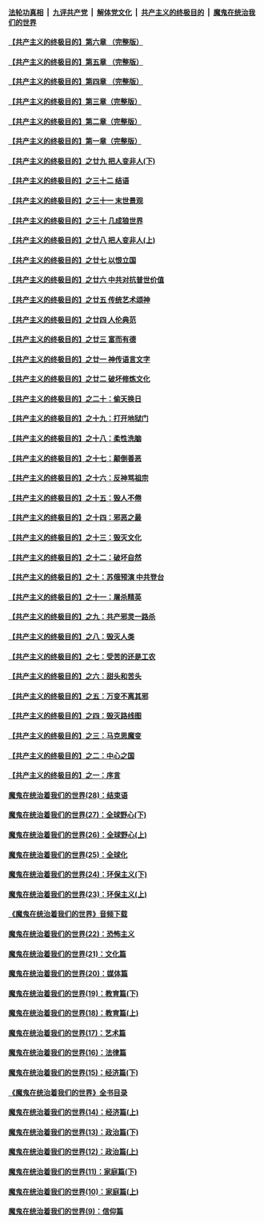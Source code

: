 

####  [法轮功真相](../../../../basic/blob/master/README.md?t=04160630) &nbsp;|&nbsp; [九评共产党](../../../../9ping.md/blob/master/README.md?t=04160630) &nbsp;|&nbsp; [解体党文化](../../../../jtdwh.md/blob/master/README.md?t=04160630)  &nbsp;|&nbsp; [共产主义的终极目的](../../../../gczydzjmd.md/blob/master/README.md?t=04160630) &nbsp;|&nbsp; [魔鬼在统治我们的世界](../../../../mgztzwmdsj.md/blob/master/README.md?t=04160630) 

#### [【共产主义的终极目的】第六章 （完整版）](../pages/nsc422/n11428913.md?t=04160630) 

#### [【共产主义的终极目的】第五章 （完整版）](../pages/nsc422/n11428912.md?t=04160630) 

#### [【共产主义的终极目的】第四章 （完整版）](../pages/nsc422/n11428907.md?t=04160630) 

#### [【共产主义的终极目的】第三章（完整版）](../pages/nsc422/n11428848.md?t=04160630) 

#### [【共产主义的终极目的】第二章（完整版）](../pages/nsc422/n11428831.md?t=04160630) 

#### [【共产主义的终极目的】第一章（完整版）](../pages/nsc422/n11417651.md?t=04160630) 

#### [【共产主义的终极目的】之廿九 把人变非人(下)](../pages/nsc422/n11344140.md?t=04160630) 

#### [【共产主义的终极目的】之三十二 结语](../pages/nsc422/n11360535.md?t=04160630) 

#### [【共产主义的终极目的】之三十一 末世景观](../pages/nsc422/n11351129.md?t=04160630) 

#### [【共产主义的终极目的】之三十 几成狼世界](../pages/nsc422/n11348280.md?t=04160630) 

#### [【共产主义的终极目的】之廿八 把人变非人(上)](../pages/nsc422/n11340492.md?t=04160630) 

#### [【共产主义的终极目的】之廿七 以恨立国](../pages/nsc422/n11336944.md?t=04160630) 

#### [【共产主义的终极目的】之廿六 中共对抗普世价值](../pages/nsc422/n11324785.md?t=04160630) 

#### [【共产主义的终极目的】之廿五 传统艺术颂神](../pages/nsc422/n11296396.md?t=04160630) 

#### [【共产主义的终极目的】之廿四 人伦典范](../pages/nsc422/n11296397.md?t=04160630) 

#### [【共产主义的终极目的】之廿三 富而有德](../pages/nsc422/n11283598.md?t=04160630) 

#### [【共产主义的终极目的】之廿一 神传语言文字](../pages/nsc422/n11263265.md?t=04160630) 

#### [【共产主义的终极目的】之廿二 破坏修炼文化](../pages/nsc422/n11245728.md?t=04160630) 

#### [【共产主义的终极目的】之二十：偷天换日](../pages/nsc422/n11238846.md?t=04160630) 

#### [【共产主义的终极目的】之十九：打开地狱门](../pages/nsc422/n11206376.md?t=04160630) 

#### [【共产主义的终极目的】之十八：柔性洗脑](../pages/nsc422/n11199994.md?t=04160630) 

#### [【共产主义的终极目的】之十七：颠倒善恶](../pages/nsc422/n11179782.md?t=04160630) 

#### [【共产主义的终极目的】之十六：反神骂祖宗](../pages/nsc422/n11166798.md?t=04160630) 

#### [【共产主义的终极目的】之十五：毁人不倦](../pages/nsc422/n11166792.md?t=04160630) 

#### [【共产主义的终极目的】之十四：邪恶之最](../pages/nsc422/n11150249.md?t=04160630) 

#### [【共产主义的终极目的】之十三：毁灭文化](../pages/nsc422/n11135227.md?t=04160630) 

#### [【共产主义的终极目的】之十二：破坏自然](../pages/nsc422/n11135214.md?t=04160630) 

#### [【共产主义的终极目的】之十：苏俄预演 中共登台](../pages/nsc422/n11118424.md?t=04160630) 

#### [【共产主义的终极目的】之十一：屠杀精英](../pages/nsc422/n11118442.md?t=04160630) 

#### [【共产主义的终极目的】之九：共产邪灵一路杀](../pages/nsc422/n11114139.md?t=04160630) 

#### [【共产主义的终极目的】之八：毁灭人类](../pages/nsc422/n11108503.md?t=04160630) 

#### [【共产主义的终极目的】之七：受苦的还是工农](../pages/nsc422/n11101809.md?t=04160630) 

#### [【共产主义的终极目的】之六：甜头和苦头](../pages/nsc422/n11096971.md?t=04160630) 

#### [【共产主义的终极目的】之五：万变不离其邪](../pages/nsc422/n11091285.md?t=04160630) 

#### [【共产主义的终极目的】之四：毁灭路线图](../pages/nsc422/n11086284.md?t=04160630) 

#### [【共产主义的终极目的】之三：马克思魔变](../pages/nsc422/n11061941.md?t=04160630) 

#### [【共产主义的终极目的】之二：中心之国](../pages/nsc422/n11047728.md?t=04160630) 

#### [【共产主义的终极目的】之一：序言](../pages/nsc422/n11086077.md?t=04160630) 

#### [魔鬼在统治着我们的世界(28)：结束语](../pages/nsc422/n10936246.md?t=04160630) 

#### [魔鬼在统治着我们的世界(27)：全球野心(下)](../pages/nsc422/n10928319.md?t=04160630) 

#### [魔鬼在统治着我们的世界(26)：全球野心(上)](../pages/nsc422/n10900318.md?t=04160630) 

#### [魔鬼在统治着我们的世界(25)：全球化](../pages/nsc422/n10788205.md?t=04160630) 

#### [魔鬼在统治着我们的世界(24)：环保主义(下)](../pages/nsc422/n10695307.md?t=04160630) 

#### [魔鬼在统治着我们的世界(23)：环保主义(上)](../pages/nsc422/n10688613.md?t=04160630) 

#### [《魔鬼在统治着我们的世界》音频下载](../pages/nsc422/n10635553.md?t=04160630) 

#### [魔鬼在统治着我们的世界(22)：恐怖主义](../pages/nsc422/n10614727.md?t=04160630) 

#### [魔鬼在统治着我们的世界(21)：文化篇](../pages/nsc422/n10597706.md?t=04160630) 

#### [魔鬼在统治着我们的世界(20)：媒体篇](../pages/nsc422/n10586579.md?t=04160630) 

#### [魔鬼在统治着我们的世界(19)：教育篇(下)](../pages/nsc422/n10564808.md?t=04160630) 

#### [魔鬼在统治着我们的世界(18)：教育篇(上)](../pages/nsc422/n10526970.md?t=04160630) 

#### [魔鬼在统治着我们的世界(17)：艺术篇](../pages/nsc422/n10499093.md?t=04160630) 

#### [魔鬼在统治着我们的世界(16)：法律篇](../pages/nsc422/n10485969.md?t=04160630) 

#### [魔鬼在统治着我们的世界(15)：经济篇(下)](../pages/nsc422/n10469975.md?t=04160630) 

#### [《魔鬼在统治着我们的世界》全书目录](../pages/nsc422/n10464261.md?t=04160630) 

#### [魔鬼在统治着我们的世界(14)：经济篇(上)](../pages/nsc422/n10457370.md?t=04160630) 

#### [魔鬼在统治着我们的世界(13)：政治篇(下)](../pages/nsc422/n10448270.md?t=04160630) 

#### [魔鬼在统治着我们的世界(12)：政治篇(上)](../pages/nsc422/n10444576.md?t=04160630) 

#### [魔鬼在统治着我们的世界(11)：家庭篇(下)](../pages/nsc422/n10440961.md?t=04160630) 

#### [魔鬼在统治着我们的世界(10)：家庭篇(上)](../pages/nsc422/n10435448.md?t=04160630) 

#### [魔鬼在统治着我们的世界(9)：信仰篇](../pages/nsc422/n10432159.md?t=04160630) 


